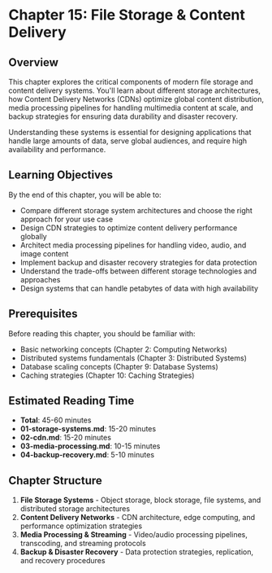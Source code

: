 # Chapter 15: File Storage & Content Delivery

## Overview

This chapter explores the critical components of modern file storage and content delivery systems. You'll learn about different storage architectures, how Content Delivery Networks (CDNs) optimize global content distribution, media processing pipelines for handling multimedia content at scale, and backup strategies for ensuring data durability and disaster recovery.

Understanding these systems is essential for designing applications that handle large amounts of data, serve global audiences, and require high availability and performance.

## Learning Objectives

By the end of this chapter, you will be able to:

- Compare different storage system architectures and choose the right approach for your use case
- Design CDN strategies to optimize content delivery performance globally
- Architect media processing pipelines for handling video, audio, and image content
- Implement backup and disaster recovery strategies for data protection
- Understand the trade-offs between different storage technologies and approaches
- Design systems that can handle petabytes of data with high availability

## Prerequisites

Before reading this chapter, you should be familiar with:

- Basic networking concepts (Chapter 2: Computing Networks)
- Distributed systems fundamentals (Chapter 3: Distributed Systems)
- Database scaling concepts (Chapter 9: Database Systems)
- Caching strategies (Chapter 10: Caching Strategies)

## Estimated Reading Time

- **Total**: 45-60 minutes
- **01-storage-systems.md**: 15-20 minutes
- **02-cdn.md**: 15-20 minutes  
- **03-media-processing.md**: 10-15 minutes
- **04-backup-recovery.md**: 5-10 minutes

## Chapter Structure

1. **File Storage Systems** - Object storage, block storage, file systems, and distributed storage architectures
2. **Content Delivery Networks** - CDN architecture, edge computing, and performance optimization strategies
3. **Media Processing & Streaming** - Video/audio processing pipelines, transcoding, and streaming protocols
4. **Backup & Disaster Recovery** - Data protection strategies, replication, and recovery procedures
